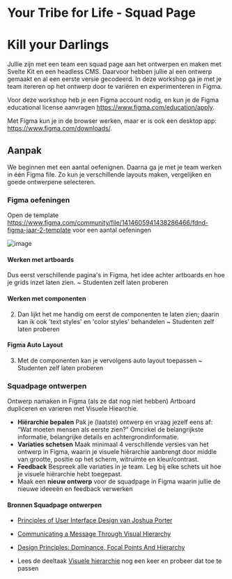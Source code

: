 # Your Tribe for Life - Squad Page

# Kill your Darlings

Jullie zijn met een team een squad page aan het ontwerpen en maken met Svelte Kit en een headless CMS. Daarvoor hebben jullie al een ontwerp gemaakt en al een eerste versie gecodeerd. In deze workshop ga je met je team itereren op het ontwerp door te variëren en experimenteren in Figma. 

Voor deze workshop heb je een Figma account nodig, en kun je de Figma educational license aanvragen https://www.figma.com/education/apply. 

Met Figma kun je in de browser werken, maar er is ook een desktop app: https://www.figma.com/downloads/.  

## Aanpak

We beginnen met een aantal oefenignen. Daarna ga je met je team werken in één Figma file. Zo kun je verschillende layouts maken, vergelijken en goede ontwerpene selecteren. 

<!--
3 opdrachten waarbij ze tegelijk leren wat je met Figma kan:
Visuele hierarchy -
variëren, artboard dupliceren, grid gebruiken comments plaatsen
kaartjes layout - afstand tussen elementen, figma auto layout
Componenten - website opdelen in componenten, componenten in figma maken
-->

### Figma oefeningen
Open de template https://www.figma.com/community/file/1414605941438286466/fdnd-figma-jaar-2-template voor een aantal oefeningen

![image](https://github.com/user-attachments/assets/fbf1f3e2-fe7c-41b5-b361-75adab9323d2)


#### Werken met artboards
Dus eerst verschillende pagina's in Figma, het idee achter artboards en hoe je grids inzet laten zien.
~ Studenten zelf laten proberen

#### Werken met componenten
2. Dan lijkt het me handig om eerst de componenten te laten zien; daarin kan ik ook 'text styles' en 'color styles' behandelen
~ Studenten zelf laten proberen

#### Figma Auto Layout 
3. Met de componenten kan je vervolgens auto layout toepassen
~ Studenten zelf laten proberen


### Squadpage ontwerpen 

Ontwerp namaken in Figma (als ze dat nog niet hebben)
Artboard dupliceren en varieren met Visuele Hiearchie.


- **Hiërarchie bepalen** Pak je (laatste) ontwerp en vraag jezelf eens af: “Wat moeten mensen als eerste zien?” Omcirkel de belangrijkste informatie, belangrijke details en achtergrondinformatie.
- **Variaties schetsen** Maak minimaal 4 verschillende versies van het ontwerp in Figma, waarin je visuele hiêrarchie aanbrengt door middle van grootte, positie op het scherm, witruimte en kleur/contrast.
- **Feedback** Bespreek alle variaties in je team. Leg bij elke schets uit hoe je visuele hiërarchie hebt toegepast.
- Maak een **nieuw ontwerp** voor de squadpage in Figma waarin jullie de nieuwe ideeeën en feedback verwerken


#### Bronnen Squadpage ontwerpen

- [Principles of User Interface Design van Joshua Porter](http://bokardo.com/principles-of-user-interface-design/)
- [Communicating a Message Through Visual Hierarchy](https://designmodo.com/visual-hierarchy/)
- [Design Principles: Dominance, Focal Points And Hierarchy](https://www.smashingmagazine.com/2015/02/design-principles-dominance-focal-points-hierarchy/)

- Lees de deeltaak [Visuele hierarchie](https://github.com/fdnd-task/visuele-hierarchie) nog een keer en probeer dat toe te passen



